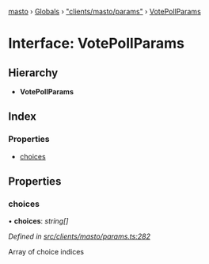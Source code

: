[masto](../README.md) › [Globals](../globals.md) › ["clients/masto/params"](../modules/_clients_masto_params_.md) › [VotePollParams](_clients_masto_params_.votepollparams.md)

# Interface: VotePollParams

## Hierarchy

* **VotePollParams**

## Index

### Properties

* [choices](_clients_masto_params_.votepollparams.md#choices)

## Properties

###  choices

• **choices**: *string[]*

*Defined in [src/clients/masto/params.ts:282](https://github.com/neet/masto.js/blob/b9f6bdd/src/clients/masto/params.ts#L282)*

Array of choice indices
